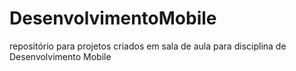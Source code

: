 # DesenvolvimentoMobile
repositório para projetos criados em sala de aula para disciplina de Desenvolvimento Mobile
